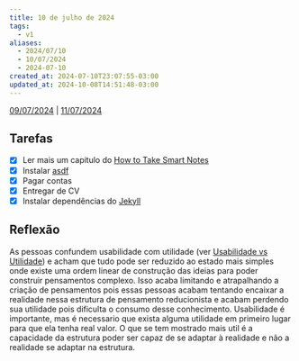 ```yaml
---
title: 10 de julho de 2024
tags:
  - v1
aliases:
  - 2024/07/10
  - 10/07/2024
  - 2024-07-10
created_at: 2024-07-10T23:07:55-03:00
updated_at: 2024-10-08T14:51:48-03:00
---
```


[09/07/2024](2024-07-09-Quarto_post) | [11/07/2024](2024-07-11-Sexto_post.md)

## Tarefas

- [X] Ler mais um capitulo do [How to Take Smart Notes](../../../api/rascunhos/2024/07/08/How_to_Take_Smart_Notes.md)
- [x] Instalar [asdf](../../../api/rascunhos/2024/07/10/asdf.md)
- [x] Pagar contas
- [x] Entregar de CV
- [x] Instalar dependências do [Jekyll](../../../api/entrada/2024/07/10/Jekyll.md)

##  Reflexão

As pessoas confundem usabilidade com utilidade (ver [Usabilidade vs Utilidade](../../../api/sementes/2024/07/10/Usabilidade_vs_Utilidade.md)) e acham que tudo pode ser reduzido ao estado mais simples onde existe uma ordem linear de construção das ideias para poder construir pensamentos complexo. Isso acaba limitando e atrapalhando a criação de pensamentos pois essas pessoas acabam tentando encaixar a realidade nessa estrutura de pensamento reducionista e acabam perdendo sua utilidade pois dificulta o consumo desse conhecimento. Usabilidade é importante, mas é necessario que exista alguma utilidade em primeiro lugar para que ela tenha real valor. O que se tem mostrado mais util é a capacidade da estrutura poder ser capaz de se adaptar à realidade e não a realidade se adaptar na estrutura. 